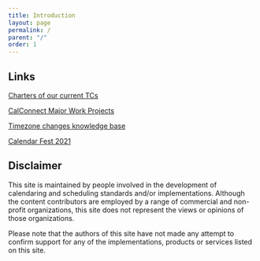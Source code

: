 ```yaml
---
title: Introduction
layout: page
permalink: /
parent: "/"
order: 1
---
```


## Links 

[Charters of our current TCs](charter)

[CalConnect Major Work Projects](work-in-progress)

[Timezone changes knowledge base](DateTime)

[Calendar Fest 2021](CalendarFest)

## Disclaimer

This site is maintained by people involved in the development of calendaring and scheduling standards and/or implementations. Although the content contributors are employed by a range of commercial and non-profit organizations, this site does not represent the views or opinions of those organizations.

Please note that the authors of this site have not made any attempt to confirm support for any of the implementations, products or services listed on this site.
